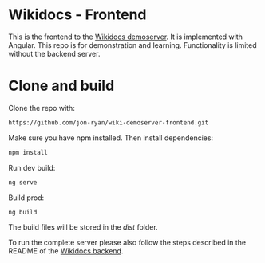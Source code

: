 # Wikidocs - Frontend
This is the frontend to the [Wikidocs demoserver](https://github.com/jon-ryan/wiki-demoserver). It is implemented with Angular. This repo is for demonstration and learning. Functionality is limited without the backend server.

# Clone and build
Clone the repo with:
```bash
https://github.com/jon-ryan/wiki-demoserver-frontend.git
```

Make sure you have npm installed. Then install dependencies:
```bash
npm install
```

Run dev build:
```bash
ng serve
```

Build prod:
```bash
ng build
```
The build files will be stored in the *dist* folder.

To run the complete server please also follow the steps described in the README of the [Wikidocs backend](https://github.com/jon-ryan/wiki-demoserver).
